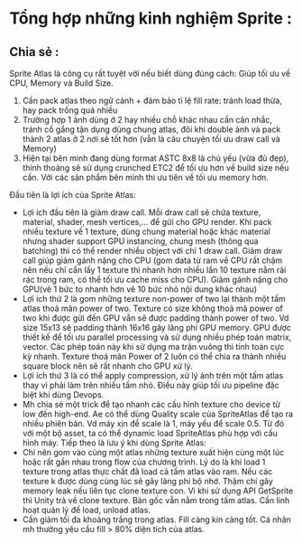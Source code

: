 # Tổng hợp những kinh nghiệm Sprite : 

## Chia sẻ : 

Sprite Atlas là công cụ rất tuyệt vời nếu biết dùng đúng cách: Giúp tối ưu về CPU, Memory và Build Size.
1. Cần pack atlas theo ngữ cảnh + đảm bảo tỉ lệ fill rate: tránh load thừa, hay pack trống quá nhiều
2. Trường hợp 1 ảnh dùng ở 2 hay nhiều chỗ khác nhau cần cân nhắc, tránh cố gắng tận dụng dùng chung atlas, đôi khi double ảnh và pack thành 2 atlas ở 2 nơi sẽ tốt hơn (vẫn là câu chuyện tối ưu draw call và Memory)
3. Hiện tại bên mình đang dùng format ASTC 8x8 là chủ yếu (vừa đủ đẹp), thỉnh thoảng sẽ sử dụng crunched ETC2 để tối ưu hơn về build size nếu cần. Với các sản phẩm bên mình thì ưu tiên về tối ưu memory hơn.

Đầu tiên là lợi ích của Sprite Atlas:
- Lợi ích đầu tiên là giảm draw call. Mỗi draw call sẽ chứa texture, material, shader, mesh vertices,… để gửi cho GPU render. Khi pack nhiều texture về 1 texture, dùng chung material hoặc khác material nhưng shader support GPU instancing, chung mesh (thông qua batching) thì có thể render nhiều object với chỉ 1 draw call. Giảm draw call giúp giảm gánh nặng cho CPU (gom data từ ram về CPU rất chậm nên nếu chỉ cẩn lấy 1 texture thì nhanh hơn nhiều lần 10 texture nằm rải rác trong ram, có thể tối ưu cache miss cho CPU). Giảm gánh nặng cho GPU(vẽ 1 bức to nhanh hơn vẽ 10 bức nhỏ nội dung khác nhau)
- Lợi ích thứ 2 là gom những texture non-power of two lại thành một tấm atlas thoả mãn power of two. Texture có size không thoả mã power of two khi được gửi đến GPU vẫn sẽ được padding thành power of two. Vd size 15x13 sẽ padding thành 16x16 gây lãng phí GPU memory. GPU được thiết kế để tối ưu parallel processing và sử dụng nhiều phép toán matrix, vector. Các phép toán này khi sử dụng ma trận vuông thì tính toán cực kỳ nhanh. Texture thoả mãn Power of 2 luôn có thể chia ra thành nhiều square block nên sẽ rất nhanh cho GPU xử lý.
- Lợi ích thứ 3 là có thể apply compression, xử lý ảnh trên một tấm atlas thay vì phải làm trên nhiều tấm nhỏ. Điều này giúp tối ưu pipeline đặc biệt khi dùng Devops.
- Mh chia sẻ một trick để tạo nhanh các cấu hình texture cho device từ low đến high-end. Ae có thể dùng Quality scale của SpriteAtlas để tạo ra nhiều phiên bản. Vd máy xịn để scale là 1, máy yếu để scale 0.5. Từ đó với một bộ asset, ta có thể dynamic load SpriteAtlas phù hợp với cấu hình máy.
Tiếp theo là lưu ý khi dùng Sprite Atlas:
- Chỉ nên gom vào cùng một atlas những texture xuất hiện cùng một lúc hoặc rất gần nhau trong flow của chương trình. Lý do là khi load 1 texture trong atlas thực chất đã load cả tấm atlas vào ram. Nếu các texture k được dùng cùng lúc sẽ gây lãng phí bộ nhớ. Thậm chí gây memory leak nếu liên tục clone texture con. Vì khi sử dụng API GetSprite thì Unity trả về clone texture. Bản gốc vẫn nằm trong tấm atlas. Cần linh hoạt quản lý để load, unload atlas.
- Cần giảm tối đa khoảng trắng trong atlas. Fill càng kín càng tốt. Cá nhân mh thường yêu cầu fill > 80% diện tích của atlas.